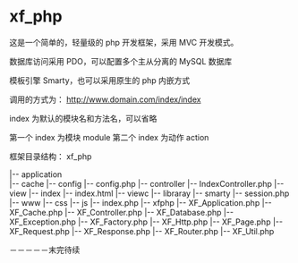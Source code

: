 xf_php
======
这是一个简单的，轻量级的 php 开发框架，采用 MVC 开发模式。

数据库访问采用 PDO，可以配置多个主从分离的 MySQL 数据库

模板引擎 Smarty，也可以采用原生的 php 内嵌方式

调用的方式为： http://www.domain.com/index/index

index 为默认的模块名和方法名，可以省略

第一个 index 为模块 module 第二个 index 为动作 action

框架目录结构： xf_php

|-- application<br>
    |-- cache 
    |-- config
        |-- config.php
    |-- controller
        |-- IndexController.php
    |-- view
        |-- index
            |-- index.html
    |-- viewc
|-- libraray
    |-- smarty 
    |-- session.php
|-- www
    |-- css 
    |-- js 
    |-- index.php
|-- xfphp
    |-- XF_Application.php 
    |-- XF_Cache.php 
    |-- XF_Controller.php 
    |-- XF_Database.php 
    |-- XF_Exception.php 
    |-- XF_Factory.php 
    |-- XF_Http.php 
    |-- XF_Page.php 
    |-- XF_Request.php 
    |-- XF_Response.php 
    |-- XF_Router.php 
    |-- XF_Util.php


－－－－－末完待续
